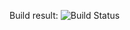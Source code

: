 Build result: ![Build Status](https://codebuild.us-east-1.amazonaws.com/badges?uuid=eyJlbmNyeXB0ZWREYXRhIjoiaWpDS2JTZ1pYWjZkTlVDMCtkWGJnRS84djArdlVBQUN2aDMySTV0MlN5OUhCazVCb2ZMdmZvSGk2YVJQWlZ4dmE5ZXlKSXpWT2UvL2xod1ladUVtbnU0PSIsIml2UGFyYW1ldGVyU3BlYyI6IklBUmh0VVAzT0pnWnFIQ0kiLCJtYXRlcmlhbFNldFNlcmlhbCI6MX0%3D&branch=master)
